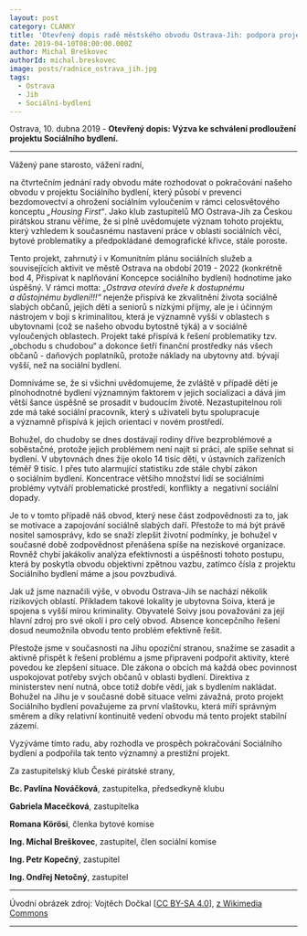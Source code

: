 ```yaml
---
layout: post
category: CLANKY
title: 'Otevřený dopis radě městského obvodu Ostrava-Jih: podpora projektu Sociálního bydlení'
date: 2019-04-10T08:00:00.000Z
author: Michal Breškovec
authorId: michal.breskovec
image: posts/radnice_ostrava_jih.jpg
tags:
  - Ostrava
  - Jih
  - Sociální-bydlení
---
```


Ostrava, 10. dubna 2019 - **Otevřený dopis: Výzva ke schválení prodloužení projektu Sociálního bydlení.**

<hr />

Vážený pane starosto, vážení radní,

na čtvrtečním jednání rady obvodu máte rozhodovat o pokračování našeho obvodu v projektu Sociálního bydlení, který působí v prevenci bezdomovectví a ohrožení sociálním vyloučením v rámci celosvětového konceptu *„Housing First“*. Jako klub zastupitelů MO Ostrava-Jih za Českou pirátskou stranu věříme, že si plně uvědomujete význam tohoto projektu, který vzhledem k současnému nastavení práce v oblasti sociálních věcí, bytové problematiky a předpokládané demografické křivce, stále poroste.

Tento projekt, zahrnutý i v Komunitním plánu sociálních služeb a souvisejících aktivit ve městě Ostrava na období 2019 - 2022 (konkrétně bod 4, Přispívat k naplňování Koncepce sociálního bydlení) hodnotíme jako úspěšný. V rámci motta: *„Ostrava otevírá dveře k dostupnému a důstojnému bydlení!!!“* nejenže přispívá ke zkvalitnění života sociálně slabých občanů, jejich dětí a seniorů s nízkými příjmy, ale je i účinným nástrojem v boji s kriminalitou, která je významně vyšší v oblastech s ubytovnami (což se našeho obvodu bytostně týká) a v sociálně vyloučených oblastech. Projekt také přispívá k řešení problematiky tzv. „obchodu s chudobou“ a dokonce šetří finanční prostředky nás všech občanů - daňových poplatníků, protože náklady na ubytovny atd. bývají vyšší, než na sociální bydlení.

Domníváme se, že si všichni uvědomujeme, že zvláště v případě dětí je plnohodnotné bydlení významným faktorem v jejich socializaci a dává jim větší šance úspěšně se prosadit v budoucím životě. Nezastupitelnou roli zde má také sociální pracovník, který s uživateli bytu spolupracuje a významně přispívá k jejich orientaci v novém prostředí.

Bohužel, do chudoby se dnes dostávají rodiny dříve bezproblémové a soběstačné, protože jejich problémem není najít si práci, ale spíše sehnat si bydlení. V ubytovnách dnes žije okolo 14 tisíc dětí, v ústavních zařízeních téměř 9 tisíc. I přes tuto alarmující statistiku zde stále chybí zákon o sociálním bydlení. Koncentrace většího množství lidí se sociálními problémy vytváří problematické prostředí, konflikty a  negativní sociální dopady.

Je to v tomto případě náš obvod, který nese část zodpovědnosti za to, jak se motivace a zapojování sociálně slabých daří. Přestože to má být právě nositel samosprávy, kdo se snaží zlepšit životní podmínky, je bohužel v současné době zodpovědnost přenášena spíše na neziskové organizace. Rovněž chybí jakákoliv analýza efektivnosti a úspěšnosti tohoto postupu, která by poskytla obvodu objektivní zpětnou vazbu, zatímco čísla z projektu Sociálního bydlení máme a jsou povzbudivá.

Jak už jsme naznačili výše, v obvodu Ostrava-Jih se nachází několik rizikových oblastí. Příkladem takové lokality je ubytovna Soiva, která je spojena s vyšší mírou kriminality. Obyvatelé Soivy jsou považováni za její hlavní zdroj pro své okolí i pro celý obvod. Absence koncepčního řešení dosud neumožnila obvodu tento problém efektivně řešit.

Přestože jsme v současnosti na Jihu opoziční stranou, snažíme se zasadit a aktivně přispět k řešení problému a jsme připraveni podpořit aktivity, které povedou ke zlepšení situace. Dle zákona o obcích má každá obec povinnost uspokojovat potřeby svých občanů v oblasti bydlení. Direktiva z ministerstev není nutná, obce totiž dobře vědí, jak s bydlením nakládat. Bohužel na Jihu je v současné době situace velmi závažná, proto projekt Sociálního bydlení považujeme za první vlaštovku, která míří správným směrem a díky relativní kontinuitě vedení obvodu má tento projekt stabilní zázemí.

Vyzýváme tímto radu, aby rozhodla ve prospěch pokračování Sociálního bydlení a podpořila tak tento významný a prestižní projekt.

Za zastupitelský klub České pirátské strany,

**Bc. Pavlína Nováčková**, zastupitelka, předsedkyně klubu

**Gabriela Macečková**, zastupitelka

**Romana Körösi**, členka bytové komise

**Ing. Michal Breškovec**, zastupitel, člen sociální komise

**Ing. Petr Kopečný**, zastupitel

**Ing. Ondřej Netočný**, zastupitel

---
Úvodní obrázek zdroj: Vojtěch Dočkal [<a href="https://creativecommons.org/licenses/by-sa/4.0">CC BY-SA 4.0</a>], <a href="https://commons.wikimedia.org/wiki/File:Ostrava_-_Radnice_m%C4%9Bstsk%C3%A9ho_obvodu_jih.JPG">z Wikimedia Commons</a>

- - -
